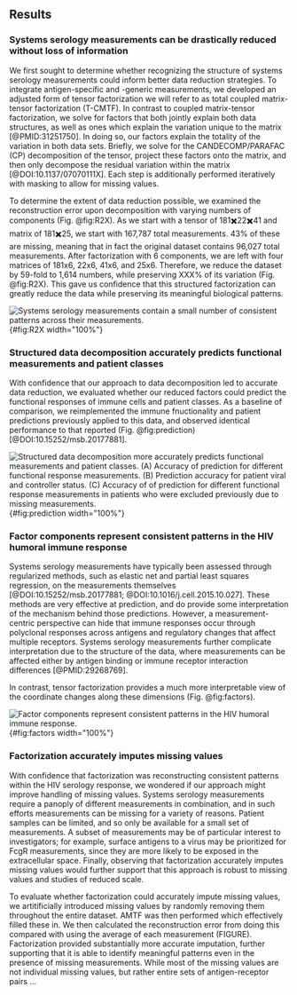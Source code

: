 ## Results

### Systems serology measurements can be drastically reduced without loss of information

We first sought to determine whether recognizing the structure of systems serology measurements could inform better data reduction strategies. To integrate antigen-specific and -generic measurements, we developed an adjusted form of tensor factorization we will refer to as total coupled matrix-tensor factorization (T-CMTF). In contrast to coupled matrix-tensor factorization, we solve for factors that both jointly explain both data structures, as well as ones which explain the variation unique to the matrix [@PMID:31251750]. In doing so, our factors explain the totality of the variation in both data sets. Briefly, we solve for the CANDECOMP/PARAFAC (CP) decomposition of the tensor, project these factors onto the matrix, and then only decompose the residual variation within the matrix [@DOI:10.1137/07070111X]. Each step is additionally performed iteratively with masking to allow for missing values.

To determine the extent of data reduction possible, we examined the reconstruction error upon decomposition with varying numbers of components (Fig. @fig:R2X). As we start with a tensor of 181✖️22✖️41 and matrix of 181✖️25, we start with 167,787 total measurements. 43% of these are missing, meaning that in fact the original dataset contains 96,027 total measurements. After factorization with 6 components, we are left with four matrices of 181x6, 22x6, 41x6, and 25x6. Therefore, we reduce the dataset by 59-fold to 1,614 numbers, while preserving XXX% of its variation (Fig. @fig:R2X). This gave us confidence that this structured factorization can greatly reduce the data while preserving its meaningful biological patterns.

![**Systems serology measurements contain a small number of consistent patterns across their measurements.**](figure1.svg "Figure 1"){#fig:R2X width="100%"}

### Structured data decomposition accurately predicts functional measurements and patient classes

With confidence that our approach to data decomposition led to accurate data reduction, we evaluated whether our reduced factors could predict the functional responses of immune cells and patient classes. As a baseline of comparison, we reimplemented the immune fnuctionality and patient predictions previously applied to this data, and observed identical performance to that reported (Fig. @fig:prediction) [@DOI:10.15252/msb.20177881].



![**Structured data decomposition more accurately predicts functional measurements and patient classes.** (A) Accuracy of prediction for different functional response measurements. (B) Prediction accuracy for patient viral and controller status. (C) Accuracy of of prediction for different functional response measurements in patients who were excluded previously due to missing measurements.](figure2.svg "Figure 2"){#fig:prediction width="100%"}

### Factor components represent consistent patterns in the HIV humoral immune response

Systems serology measurements have typically been assessed through regularized methods, such as elastic net and partial least squares regression, on the measurements themselves [@DOI:10.15252/msb.20177881; @DOI:10.1016/j.cell.2015.10.027]. These methods are very effective at prediction, and do provide some interpretation of the mechanism behind those predictions. However, a measurement-centric perspective can hide that immune responses occur through polyclonal responses across antigens and regulatory changes that affect multiple receptors. Systems serology measurements further complicate interpretation due to the structure of the data, where measurements can be affected either by antigen binding or immune receptor interaction differences [@PMID:29268769].

In contrast, tensor factorization provides a much more interpretable view of the coordinate changes along these dimensions (Fig. @fig:factors).


![**Factor components represent consistent patterns in the HIV humoral immune response.**](figure3.svg "Figure 3"){#fig:factors width="100%"}

### Factorization accurately imputes missing values

With confidence that factorization was reconstructing consistent patterns within the HIV serology response, we wondered if our approach might improve handling of missing values. Systems serology measurements require a panoply of different measurements in combination, and in such efforts measurements can be missing for a variety of reasons. Patient samples can be limited, and so only be available for a small set of measurements. A subset of measurements may be of particular interest to investigators; for example, surface antigens to a virus may be prioritized for FcgR measurements, since they are more likely to be exposed in the extracellular space. Finally, observing that factorization accurately imputes missing values would further support that this approach is robust to missing values and studies of reduced scale.

To evaluate whether factorization could accurately impute missing values, we artitificially introduced missing values by randomly removing them throughout the entire dataset. AMTF was then performed which effectively filled these in. We then calculated the reconstruction error from doing this compared with using the average of each measurement (FIGURE). Factorization provided substantially more accurate imputation, further supporting that it is able to identify meaningful patterns even in the presence of missing measurements. While most of the missing values are not individual missing values, but rather entire sets of antigen-receptor pairs ...

